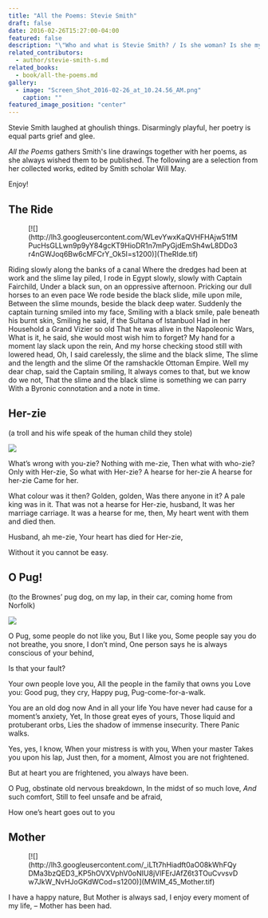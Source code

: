 ```yaml
---
title: "All the Poems: Stevie Smith"
draft: false
date: 2016-02-26T15:27:00-04:00
featured: false
description: "\"Who and what is Stevie Smith? / Is she woman? Is she myth?\" ​–Ogden Nash"
related_contributors:
  - author/stevie-smith-s.md
related_books:
  - book/all-the-poems.md
gallery:
  - image: "Screen_Shot_2016-02-26_at_10.24.56_AM.png"
    caption: ""
featured_image_position: "center"
---
```


Stevie Smith laughed at ghoulish things. Disarmingly playful, her poetry is equal parts grief and glee.

_All the Poems_ gathers Smith's line drawings together with her poems, as she always wished them to be published. The following are a selection from her collected works, edited by Smith scholar Will May.

Enjoy!

## The Ride

<figure data-type="image">[![](http://lh3.googleusercontent.com/WLevYwxKaQVHFHAjw51fMPucHsGLLwn9p9yY84gcKT9HioDR1n7mPyGjdEmSh4wL8DDo3r4nGWJoq6Bw6cMFCrY_Ok5I=s1200)](TheRIde.tif)</figure>

Riding slowly along the banks of a canal
Where the dredges had been at work and the slime lay piled,
I rode in Egypt slowly, slowly with Captain Fairchild,
Under a black sun, on an oppressive afternoon.
Pricking our dull horses to an even pace
We rode beside the black slide, mile upon mile,
Between the slime mounds, beside the black deep water.
Suddenly the captain turning smiled into my face,
Smiling with a black smile, pale beneath his burnt skin,
Smiling he said, if the Sultana of Istanbuol
Had in her Household a Grand Vizier so old
That he was alive in the Napoleonic Wars,
What is it, he said, she would most wish him to forget?
My hand for a moment lay slack upon the rein,
And my horse checking stood still with lowered head,
Oh, I said carelessly, the slime and the black slime,
The slime and the length and the slime
Of the ramshackle Ottoman Empire.
Well my dear chap, said the Captain smiling,
It always comes to that, but we know do we not,
That the slime and the black slime is something we can parry
With a Byronic connotation and a note in time.

## Her-zie
(a troll and his wife speak of the human child they stole)

[![](http://lh3.googleusercontent.com/7zk8LsbnSx4F_j6J9RWcMaY4YJRGzN7de7qHJlikxo3tYZTyD8DAOT8OQQtfBWaFGSypzlC-7p3QFuQF5larGGJFHxwhpA=s1200)](SCORPION.30.tif)

What’s wrong with you-­zie?
Nothing with me­-zie,
Then what with who-­zie?
Only with Her­-zie,
So what with Her­-zie?
A hearse for her-­zie
A hearse for her-­zie
Came for her.

What colour was it then?
Golden, golden,
Was there anyone in it?
A pale king was in it.
That was not a hearse for Her­-zie, husband,
It was her marriage carriage.
It was a hearse for me, then,
My heart went with them and died then.

Husband, ah me­-zie,
Your heart has died for Her­-zie,

Without it you cannot be easy.

## O Pug!
(to the Brownes’ pug dog, on my lap, in their car,
coming home from Norfolk)

[![](http://lh3.googleusercontent.com/xk2_wt8ayzpg88ZftYYvoMr8csBI4Y6BV1VLZ_hXW5Pt0gkVzqqjzH7AtJUaj0450_s0wU_tHMNhNGsjGYoC47rEReTk1A=s1200)](SCORPION.37.tif)

O Pug, some people do not like you,
But I like you,
Some people say you do not breathe, you snore,
I don’t mind,
One person says he is always conscious of your behind,

Is that your fault?

Your own people love you,
All the people in the family that owns you
Love you: Good pug, they cry, Happy pug,
Pug­-come-­for-­a-­walk.

You are an old dog now
And in all your life
You have never had cause for a moment’s anxiety,
Yet,
In those great eyes of yours,
Those liquid and protuberant orbs,
Lies the shadow of immense insecurity. There
Panic walks.

Yes, yes, I know,
When your mistress is with you,
When your master
Takes you upon his lap,
Just then, for a moment,
Almost you are not frightened.

But at heart you are frightened, you always have been.

O Pug, obstinate old nervous breakdown,
In the midst of so much love,
_And_ such comfort,
Still to feel unsafe and be afraid,

How one’s heart goes out to you

## Mother[](MWIM_45_Mother.tif)

<figure data-type="image">[![](http://lh3.googleusercontent.com/_iLTt7hHiadft0aO08kWhFQyDMa3bzQED3_KP5hOVXVphV0oNIU8jVlFErJAfZ6t3TOuCvvsvDw7JkW_NvHJoGKdWCod=s1200)](MWIM_45_Mother.tif)</figure>

I have a happy nature,
But Mother is always sad,
I enjoy every moment of my life,
– Mother has been had.
